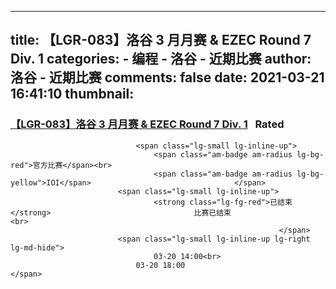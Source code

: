 
---
title: 【LGR-083】洛谷 3 月月赛 & EZEC Round 7 Div. 1
categories: 
    - 编程
    - 洛谷 - 近期比赛
author: 洛谷 - 近期比赛
comments: false
date: 2021-03-21 16:41:10
thumbnail: 
---

<div>   
<h3 class="am-panel-title">
                                <a data-pjax href="https://www.luogu.com.cn/contestnew/show/41428">【LGR-083】洛谷 3 月月赛 & EZEC Round 7 Div. 1</a>  
                                <span class="am-badge am-radius lg-bg-green">Rated</span>
                            </h3>
                        
                                <span class="lg-small lg-inline-up">
                                    <span class="am-badge am-radius lg-bg-red">官方比赛</span><br>
                                    <span class="am-badge am-radius lg-bg-yellow">IOI</span>                                </span>
                            <span class="lg-small lg-inline-up">
                                    <strong class="lg-fg-red">已结束</strong>                                比赛已结束                                <br>
                                                                </span>
                            <span class="lg-small lg-inline-up lg-right lg-md-hide">
                                    03-20 14:00<br>
                                03-20 18:00                                </span>
                          
</div>
            